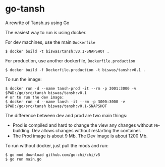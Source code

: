 # go-tansh
A rewrite of Tansh.us using Go

The easiest way to run is using docker.

For dev machines, use the main `Dockerfile`

```
$ docker build -t biswas/tansh:v0.1-SNAPSHOT .
```

For production, use another dockerfile, `Dockerfile.production`

```
$ docker build -f Dockerfile.production -t biswas/tansh:v0.1 .
```

To run the image:

```
$ docker run -d --name tansh-prod -it --rm -p 3001:3000 -v $PWD:/go/src/tansh biswas/tansh:v0.1
# or to run the dev image:
$ docker run -d --name tansh -it --rm -p 3000:3000 -v $PWD:/go/src/tansh biswas/tansh:v0.1-SNAPSHOT
```

The difference between dev and prod are two main things:
* Prod is compiled and hard to change the view any changes without re-building. Dev allows changes without restarting the container.
* The Prod image is about 9 Mb. The Dev image is about 1200 Mb.

To run without docker, just pull the mods and run:


```
$ go mod download github.com/go-chi/chi/v5
$ go run main.go
```
